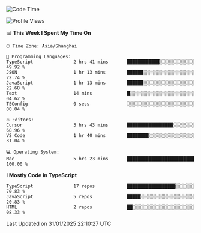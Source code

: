 <!--START_SECTION:waka-->
![Code Time](http://img.shields.io/badge/Code%20Time-7%2C266%20hrs%205%20mins-blue)

![Profile Views](http://img.shields.io/badge/Profile%20Views-0-blue)

📊 **This Week I Spent My Time On** 

```text
🕑︎ Time Zone: Asia/Shanghai

💬 Programming Languages: 
TypeScript               2 hrs 41 mins       ████████████░░░░░░░░░░░░░   49.92 % 
JSON                     1 hr 13 mins        ██████░░░░░░░░░░░░░░░░░░░   22.74 % 
JavaScript               1 hr 13 mins        ██████░░░░░░░░░░░░░░░░░░░   22.68 % 
Text                     14 mins             █░░░░░░░░░░░░░░░░░░░░░░░░   04.62 % 
TSConfig                 0 secs              ░░░░░░░░░░░░░░░░░░░░░░░░░   00.04 % 

🔥 Editors: 
Cursor                   3 hrs 43 mins       █████████████████░░░░░░░░   68.96 % 
VS Code                  1 hr 40 mins        ████████░░░░░░░░░░░░░░░░░   31.04 % 

💻 Operating System: 
Mac                      5 hrs 23 mins       █████████████████████████   100.00 % 
```

**I Mostly Code in TypeScript** 

```text
TypeScript               17 repos            ██████████████████░░░░░░░   70.83 % 
JavaScript               5 repos             █████░░░░░░░░░░░░░░░░░░░░   20.83 % 
HTML                     2 repos             ██░░░░░░░░░░░░░░░░░░░░░░░   08.33 % 
```




 Last Updated on 31/01/2025 22:10:27 UTC
<!--END_SECTION:waka-->
